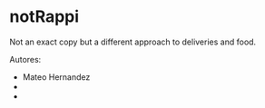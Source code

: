 # notRappi
Not an exact copy but a different approach to deliveries and food. 

Autores: 
- Mateo Hernandez
- 
-
